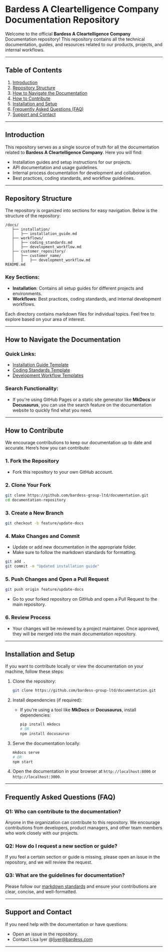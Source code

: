 
# **Bardess A Cleartelligence Company Documentation Repository**

Welcome to the official **Bardess A Cleartelligence Company** Documentation repository! This repository contains all the technical documentation, guides, and resources related to our products, projects, and internal workflows.

---

## **Table of Contents**

1. [Introduction](#introduction)
2. [Repository Structure](#repository-structure)
3. [How to Navigate the Documentation](#how-to-navigate-the-documentation)
4. [How to Contribute](#how-to-contribute)
5. [Installation and Setup](#installation-and-setup)
6. [Frequently Asked Questions (FAQ)](#frequently-asked-questions-faq)
7. [Support and Contact](#support-and-contact)

---

## **Introduction**

This repository serves as a single source of truth for all the documentation related to **Bardess A Cleartelligence Company**. Here you will find:

- Installation guides and setup instructions for our projects.
- API documentation and usage guidelines.
- Internal process documentation for development and collaboration.
- Best practices, coding standards, and workflow guidelines.

---

## **Repository Structure**

The repository is organized into sections for easy navigation. Below is the structure of the repository:

```
/docs/
   ├── installation/
   │   ├── installation_guide.md
   ├── workflows/
   │   ├── coding_standards.md
   │   ├── development_workflow.md
   ├── customer_repository/
   │   ├── customer_name/
   │   │   ├── development_workflow.md
README.md
```

### Key Sections:
- **Installation**: Contains all setup guides for different projects and environments.
- **Workflows**: Best practices, coding standards, and internal development workflows.

Each directory contains markdown files for individual topics. Feel free to explore based on your area of interest.

---

## **How to Navigate the Documentation**

### Quick Links:

- [Installation Guide Template](./installation/installation_guide_template.md)
- [Coding Standards Template](./workflows/coding_standards_template.md)
- [Development Workflow Templates](./workflows/development_workflow_template.md)

### Search Functionality:
- If you're using GitHub Pages or a static site generator like **MkDocs** or **Docusaurus**, you can use the search feature on the documentation website to quickly find what you need.

---

## **How to Contribute**

We encourage contributions to keep our documentation up to date and accurate. Here’s how you can contribute:

### 1. Fork the Repository
   - Fork this repository to your own GitHub account.
   
### 2. Clone Your Fork
   ```bash
   git clone https://github.com/bardess-group-ltd/documentation.git
   cd documentation-repository
   ```

### 3. Create a New Branch
   ```bash
   git checkout -b feature/update-docs
   ```

### 4. Make Changes and Commit
   - Update or add new documentation in the appropriate folder.
   - Make sure to follow the markdown standards for formatting.

   ```bash
   git add .
   git commit -m "Updated installation guide"
   ```

### 5. Push Changes and Open a Pull Request
   ```bash
   git push origin feature/update-docs
   ```

   - Go to your forked repository on GitHub and open a Pull Request to the main repository.

### 6. Review Process
   - Your changes will be reviewed by a project maintainer. Once approved, they will be merged into the main documentation repository.

---

## **Installation and Setup**

If you want to contribute locally or view the documentation on your machine, follow these steps:

1. Clone the repository:
   ```bash
   git clone https://github.com/bardess-group-ltd/documentation.git
   ```

2. Install dependencies (if required):
   - If you're using a tool like **MkDocs** or **Docusaurus**, install dependencies:
     ```bash
     pip install mkdocs
     # OR
     npm install docusaurus
     ```

3. Serve the documentation locally:
   ```bash
   mkdocs serve
   # OR
   npm start
   ```

4. Open the documentation in your browser at `http://localhost:8000` or `http://localhost:3000`.

---

## **Frequently Asked Questions (FAQ)**

### **Q1: Who can contribute to the documentation?**
Anyone in the organization can contribute to this repository. We encourage contributions from developers, product managers, and other team members who work closely with our projects.

### **Q2: How do I request a new section or guide?**
If you feel a certain section or guide is missing, please open an issue in the repository, and we will review the request.

### **Q3: What are the guidelines for documentation?**
Please follow our [markdown standards](./docs/workflows/markdown_standards.md) and ensure your contributions are clear, concise, and well-formatted.

---

## **Support and Contact**

If you need help with the documentation or have questions:

- Open an issue in the repository.
- Contact Lisa Iyer @liyer@bardess.com
---
